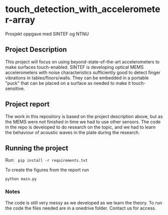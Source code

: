 # touch_detection_with_accelerometer-array
Prosjekt oppgave med SINTEF og NTNU
## Project Description
This project will focus on using beyond-state-of-the-art accelerometers to make surfaces touch-enabled. 
SINTEF is developing optical MEMS accelerometers with noise characteristics sufficiently good to detect finger vibrations in tables/floors/walls. 
They can be embedded in a portable "puck" that can be placed on a surface as needed to make it touch-sensitive.
## Project report
The work in this repository is based on the project description above, but as the MEMS were not finished in time we had to use other sensors. 
The code in the repo is developed to do research on the topic, and we had to learn the behaviour of acoustic waves in the plate during the research. 
## Running the project
Run:
``` pip install -r requirements.txt```


To create the figures from the report run 

``` python main.py ```

### Notes
The code is still very messy as we developed as we learn the theory. 
To run the code the files needed are in a onedrive folder. Contact us for access.

